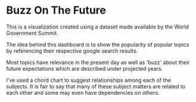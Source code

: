 # Buzz On The Future

This is a visualization created using a dataset made available by the World Government Summit.

The idea behind this dashboard is to show the popularity of popular topics by referencing their respective google search results.

Most topics have relevance in the present day as well as 'buzz' about their future expectations which are described under projected years.

I've used a chord chart to suggest relationships among each of the subjects. It is fair to say that many of these subject matters are related to each other
and some may even have dependencies on others.
